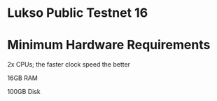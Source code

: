 # Lukso Public Testnet 16

# Minimum Hardware Requirements

2x CPUs; the faster clock speed the better

16GB RAM

100GB Disk
